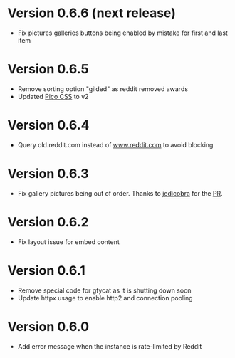 # Version 0.6.6 (next release)

- Fix pictures galleries buttons being enabled by mistake for first and last item

# Version 0.6.5

- Remove sorting option "gilded" as reddit removed awards
- Updated [Pico CSS](https://v2.picocss.com/) to v2

# Version 0.6.4

- Query old.reddit.com instead of www.reddit.com to avoid blocking

# Version 0.6.3

- Fix gallery pictures being out of order. Thanks to [jedicobra](https://github.com/jedicobra) for the [PR](https://github.com/corenting/eddrit/pull/114).

# Version 0.6.2

- Fix layout issue for embed content

# Version 0.6.1

- Remove special code for gfycat as it is shutting down soon
- Update httpx usage to enable http2 and connection pooling

# Version 0.6.0

- Add error message when the instance is rate-limited by Reddit
